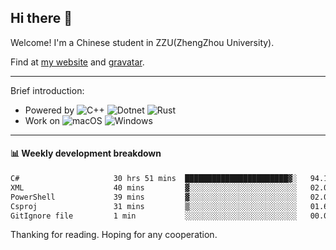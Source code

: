 ## Hi there 👋

Welcome!
I'm a Chinese student in ZZU(ZhengZhou University).

Find at [my website](https://www.kawayi.moe) and [gravatar](https://gravatar.com/moegodot).

------

Brief introduction:
+ Powered by ![C++](https://img.shields.io/badge/C%2B%2B-white?style=for-the-badge&logo=cplusplus&logoColor=%2300599C&logoSize=auto)
![Dotnet](https://img.shields.io/badge/--%3EC%23-white?style=for-the-badge&logo=dotnet&logoColor=%23512BD4&logoSize=auto)
![Rust](https://img.shields.io/badge/Rust-white?style=for-the-badge&logo=rust&logoColor=%23000000&logoSize=auto)
+ Work on ![macOS](https://img.shields.io/badge/macOS-white?style=for-the-badge&logo=apple&logoColor=%23000000&logoSize=auto)
![Windows](https://img.shields.io/badge/windows-white?style=for-the-badge&logo=gitforwindows&logoColor=%2380B3FF&logoSize=auto)

------

#### 📊 Weekly development breakdown
<!--START_SECTION:waka-->

```txt
C#                     30 hrs 51 mins  ███████████████████████▓░   94.16 %
XML                    40 mins         ▓░░░░░░░░░░░░░░░░░░░░░░░░   02.08 %
PowerShell             39 mins         ▓░░░░░░░░░░░░░░░░░░░░░░░░   02.02 %
Csproj                 31 mins         ▒░░░░░░░░░░░░░░░░░░░░░░░░   01.62 %
GitIgnore file         1 min           ░░░░░░░░░░░░░░░░░░░░░░░░░   00.06 %
```

<!--END_SECTION:waka-->

Thanking for reading. Hoping for any cooperation.

